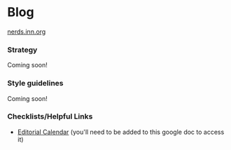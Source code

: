# Blog

[nerds.inn.org](http://nerds.inn.org)


### Strategy

Coming soon!


### Style guidelines

Coming soon!


### Checklists/Helpful Links

- [Editorial Calendar](https://docs.google.com/spreadsheets/d/1nJ2LAfQRzbDpxDfhpwfJo_a4DFM5-T4GDzRpj2t6qvk/) (you'll need to be added to this google doc to access it)
